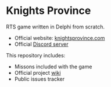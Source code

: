 # Knights Province

RTS game written in Delphi from scratch.

 - Official website: [knightsprovince.com](http://knightsprovince.com)
 - Official [Discord server](https://discord.gg/yw4BTgE)

This repository includes:

 - Missons included with the game
 - Official project [wiki](https://github.com/Kromster80/knights_province/wiki)
 - Public issues tracker
